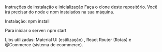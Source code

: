Instruções de instalação e inicialização Faça o clone deste repositório. Você irá precisar do node e npm instalados na sua máquina.

Instalação: npm install

Para iniciar o server: npm start


Libs utilizadas: Material UI (estilização) , React Router (Rotas) e @Commerce (sistema de ecommerce). 
